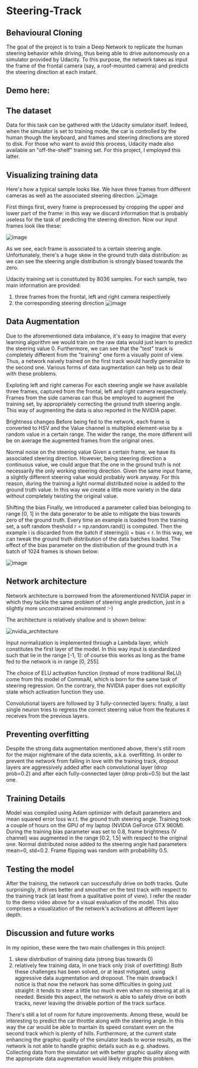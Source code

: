 # Steering-Track
## Behavioural Cloning
The goal of the project is to train a Deep Network to replicate the human steering behavior while driving, thus being able to drive autonomously on a simulator provided by Udacity. To this purpose, the network takes as input the frame of the frontal camera (say, a roof-mounted camera) and predicts the steering direction at each instant.

## Demo here:


## The dataset
Data for this task can be gathered with the Udacity simulator itself. Indeed, when the simulator is set to training mode, the car is controlled by the human though the keyboard, and frames and steering directions are stored to disk. For those who want to avoid this process, Udacity made also available an "off-the-shelf" training set. For this project, I employed this latter.

## Visualizing training data
Here's how a typical sample looks like. We have three frames from different cameras as well as the associated steering direction.
![image](https://user-images.githubusercontent.com/105145597/168440224-9258c2e1-e583-40a1-b30f-1066ff7a0e81.png)

First things first, every frame is preprocessed by cropping the upper and lower part of the frame: in this way we discard information that is probably useless for the task of predicting the steering direction. Now our input frames look like these:

![image](https://user-images.githubusercontent.com/105145597/168440267-7619c501-d255-414e-873f-1d7c24f24cf1.png)

As we see, each frame is associated to a certain steering angle. Unfortunately, there's a huge skew in the ground truth data distribution: as we can see the steering angle distribution is strongly biased towards the zero.




Udacity training set is constituted by 8036 samples. For each sample, two main information are provided:
1. three frames from the frontal, left and right camera respectively
2. the corresponding steering direction
![image](https://user-images.githubusercontent.com/105145597/168439792-82e70a8f-615e-430e-ae56-b026a03f9ec5.png)

## Data Augmentation
Due to the aforementioned data imbalance, it's easy to imagine that every learning algorithm we would train on the raw data would just learn to predict the steering value 0. Furthermore, we can see that the "test" track is completely different from the "training" one form a visually point of view. Thus, a network naively trained on the first track would hardly generalize to the second one. Various forms of data augmentation can help us to deal with these problems.

Exploting left and right cameras
For each steering angle we have available three frames, captured from the frontal, left and right camera respectively. Frames from the side cameras can thus be employed to augment the training set, by appropriately correcting the ground truth steering angle. This way of augmenting the data is also reported in the NVIDIA paper.

Brightness changes
Before being fed to the network, each frame is converted to HSV and the Value channel is multiplied element-wise by a random value in a certain range. The wider the range, the more different will be on average the augmented frames from the original ones.

Normal noise on the steering value
Given a certain frame, we have its associated steering direction. However, being steering direction a continuous value, we could argue that the one in the ground truth is not necessarily the only working steering direction. Given the same input frame, a slightly different steering value would probably work anyway. For this reason, during the training a light normal distributed noise is added to the ground truth value. In this way we create a little more variety in the data without completely twisting the original value.

Shifting the bias
Finally, we introduced a parameter called bias belonging to range [0, 1] in the data generator to be able to mitigate the bias towards zero of the ground truth. Every time an example is loaded from the training set, a soft random theshold r = np.random.rand() is computed. Then the example i is discarded from the batch if steering(i) + bias < r. In this way, we can tweak the ground truth distribution of the data batches loaded. The effect of the bias parameter on the distribution of the ground truth in a batch of 1024 frames is shown below:

![image](https://user-images.githubusercontent.com/105145597/168439767-342cba1e-7315-480d-9425-18400e47a679.png)


## Network architecture
Network architecture is borrowed from the aforementioned NVIDIA paper in which they tackle the same problem of steering angle prediction, just in a slightly more unconstrained environment :-)

The architecture is relatively shallow and is shown below:

![nvidia_architecture](https://user-images.githubusercontent.com/105145597/168439719-691c5f1e-7373-4ff7-b077-70073d7e7742.png)

Input normalization is implemented through a Lambda layer, which constitutes the first layer of the model. In this way input is standardized such that lie in the range [-1, 1]: of course this works as long as the frame fed to the network is in range [0, 255].

The choice of ELU activation function (instead of more traditional ReLU) come from this model of CommaAI, which is born for the same task of steering regression. On the contrary, the NVIDIA paper does not explicitly state which activation function they use.

Convolutional layers are followed by 3 fully-connected layers: finally, a last single neuron tries to regress the correct steering value from the features it receives from the previous layers.

## Preventing overfitting
Despite the strong data augmentation mentioned above, there's still room for the major nightmare of the data scientis, a.k.a. overfitting. In order to prevent the network from falling in love with the training track, dropout layers are aggressively added after each convolutional layer (drop prob=0.2) and after each fully-connected layer (drop prob=0.5) but the last one.

## Training Details
Model was compiled using Adam optimizer with default parameters and mean squared error loss w.r.t. the ground truth steering angle. Training took a couple of hours on the GPU of my laptop (NVIDIA GeForce GTX 960M). During the training bias parameter was set to 0.8, frame brightness (V channel) was augmented in the range [0.2, 1.5] with respect to the original one. Normal distributed noise added to the steering angle had parameters mean=0, std=0.2. Frame flipping was random with probabililty 0.5.

## Testing the model
After the training, the network can successfully drive on both tracks. Quite surprisingly, it drives better and smoother on the test track with respect to the training track (at least from a qualitative point of view). I refer the reader to the demo video above for a visual evaluation of the model. This also comprises a visualization of the network's activations at different layer depth.

## Discussion and future works
In my opinion, these were the two main challenges in this project:

1. skew distribution of training data (strong bias towards 0)
2. relatively few training data, in one track only (risk of overfitting)
Both these challenges has been solved, or at least mitigated, using aggressive data augmentation and dropoout. The main drawback I notice is that now the network has some difficulties in going just straight: it tends to steer a little too much even when no steering at all is needed. Beside this aspect, the network is able to safely drive on both tracks, never leaving the drivable portion of the track surface.

There's still a lot of room for future improvements. Among these, would be interesting to predict the car throttle along with the steering angle. In this way the car would be able to mantain its speed constant even on the second track which is plenty of hills. Furthermore, at the current state enhancing the graphic quality of the simulator leads to worse results, as the network is not able to handle graphic details such as e.g. shadows. Collecting data from the simulator set with better graphic quality along with the appropriate data augmentation would likely mitigate this problem.





